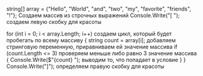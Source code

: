 string[] array = {"Hello", "World", "and", "two", "my", "favorite", "friends", "!"}; Создаем массив из строчных выражений
Console.Write("[ "); создаем левую скобку для красоты

for (int i = 0; i < array.Length; i++) создаем цикл, который будет пробегать по всему массиву
{
    string count = array[i]; добавляем стринговую переменную, приравниваем ей значение массива
    if (count.Length <= 3) проверяем меньше либо равно 3 значение массива 
    {
        Console.Write($"{count} "); выводим то, что попадает в условие
    }
}
Console.Write("]"); определяем правую скобку для красоты